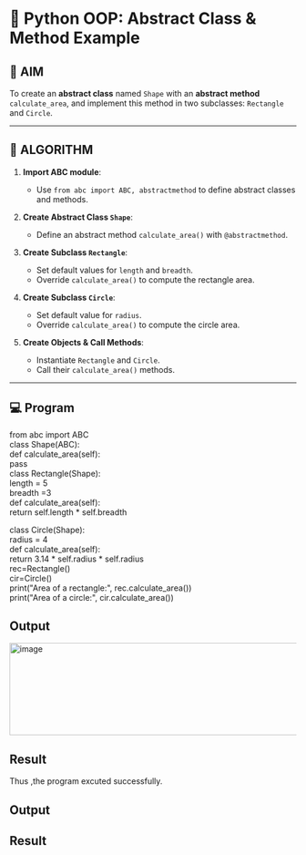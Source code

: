 # 🐍 Python OOP: Abstract Class & Method Example

## 🎯 AIM

To create an **abstract class** named `Shape` with an **abstract method** `calculate_area`, and implement this method in two subclasses: `Rectangle` and `Circle`.

---

## 🧠 ALGORITHM

1. **Import ABC module**:
   - Use `from abc import ABC, abstractmethod` to define abstract classes and methods.

2. **Create Abstract Class `Shape`**:
   - Define an abstract method `calculate_area()` with `@abstractmethod`.

3. **Create Subclass `Rectangle`**:
   - Set default values for `length` and `breadth`.
   - Override `calculate_area()` to compute the rectangle area.

4. **Create Subclass `Circle`**:
   - Set default value for `radius`.
   - Override `calculate_area()` to compute the circle area.

5. **Create Objects & Call Methods**:
   - Instantiate `Rectangle` and `Circle`.
   - Call their `calculate_area()` methods.

---

## 💻 Program
from abc import ABC<br>
class Shape(ABC):<br>
    def calculate_area(self):<br>
        pass<br>
class Rectangle(Shape):<br>
    length = 5<br>
    breadth =3 <br>
    def calculate_area(self):<br>
        return self.length * self.breadth<br>

class Circle(Shape):<br>
  radius = 4<br>
  def calculate_area(self):<br>
      return 3.14 * self.radius * self.radius<br>
rec=Rectangle()<br>
cir=Circle()<br>
print("Area of a rectangle:", rec.calculate_area())<br>
print("Area of a circle:", cir.calculate_area())

## Output
<img width="735" height="162" alt="image" src="https://github.com/user-attachments/assets/6e5c0211-99af-4c0b-8f49-5b17ec67c609" />

## Result
Thus ,the program excuted successfully.

## Output

## Result
